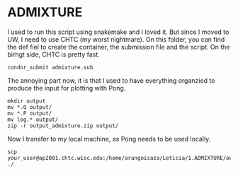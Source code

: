 # ADMIXTURE
I used to run this script using snakemake and I loved it. But since I moved to UW, I need to use CHTC (my worst nightmare). On this folder, you can find the def fiel to create the container, the submission file and the script. On the birhgt side, CHTC is pretty fast.

```
condor_submit admixture.sub
```

The annoying part now, it is that I used to have everything organzied to produce the input for plotting with Pong.

```
mkdir output
mv *.Q output/
mv *.P output/
mv log.* output/
zip -r output_admixture.zip output/
```
Now I transfer to my local machine, as Pong needs to be used locally. 

```
scp your_user@ap2001.chtc.wisc.edu:/home/arangoisaza/Leticia/1.ADMIXTURE/output_admixture.zip  ./
```

